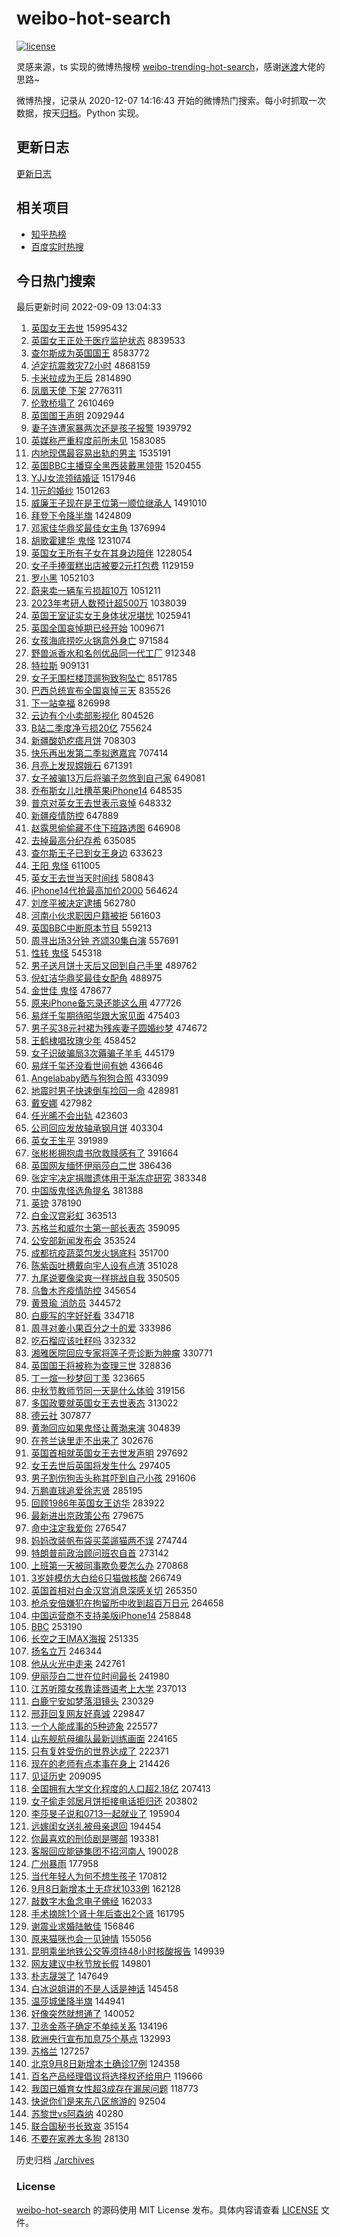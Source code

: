 # weibo-hot-search

[![license](https://img.shields.io/github/license/Arrackisarookie/weibo-hot-search)](https://github.com/Arrackisarookie/weibo-hot-search/blob/master/LICENSE)

灵感来源，ts 实现的微博热搜榜 [weibo-trending-hot-search](https://github.com/justjavac/weibo-trending-hot-search)，感谢[迷渡](https://github.com/justjavac)大佬的思路~

微博热搜，记录从 2020-12-07 14:16:43 开始的微博热门搜索。每小时抓取一次数据，按天[归档](./archives)。Python 实现。

## 更新日志
[更新日志](./UPDATE.md)

## 相关项目
+ [知乎热榜](https://github.com/Arrackisarookie/zhihu-top-search)
+ [百度实时热搜](https://github.com/Arrackisarookie/baidu-hot-search)

## 今日热门搜索

<!-- Rank Begin -->

最后更新时间 2022-09-09 13:04:33

1. [英国女王去世](https://s.weibo.com/weibo?q=%E8%8B%B1%E5%9B%BD%E5%A5%B3%E7%8E%8B%E5%8E%BB%E4%B8%96&t=31&band_rank=1&Refer=top) 15995432
1. [英国女王正处于医疗监护状态](https://s.weibo.com/weibo?q=%23%E8%8B%B1%E5%9B%BD%E5%A5%B3%E7%8E%8B%E6%AD%A3%E5%A4%84%E4%BA%8E%E5%8C%BB%E7%96%97%E7%9B%91%E6%8A%A4%E7%8A%B6%E6%80%81%23&t=31&band_rank=1&Refer=top) 8839533
1. [查尔斯成为英国国王](https://s.weibo.com/weibo?q=%23%E6%9F%A5%E5%B0%94%E6%96%AF%E6%88%90%E4%B8%BA%E8%8B%B1%E5%9B%BD%E5%9B%BD%E7%8E%8B%23&t=31&band_rank=2&Refer=top) 8583772
1. [泸定抗震救灾72小时](https://s.weibo.com/weibo?q=%23%E6%B3%B8%E5%AE%9A%E6%8A%97%E9%9C%87%E6%95%91%E7%81%BE72%E5%B0%8F%E6%97%B6%23&t=31&band_rank=3&Refer=top) 4868159
1. [卡米拉成为王后](https://s.weibo.com/weibo?q=%E5%8D%A1%E7%B1%B3%E6%8B%89%E6%88%90%E4%B8%BA%E7%8E%8B%E5%90%8E&t=31&band_rank=4&Refer=top) 2814890
1. [凤凰天使 下架](https://s.weibo.com/weibo?q=%E5%87%A4%E5%87%B0%E5%A4%A9%E4%BD%BF%20%E4%B8%8B%E6%9E%B6&t=31&band_rank=24&Refer=top) 2776311
1. [伦敦桥塌了](https://s.weibo.com/weibo?q=%23%E4%BC%A6%E6%95%A6%E6%A1%A5%E5%A1%8C%E4%BA%86%23&t=31&band_rank=2&Refer=top) 2610469
1. [英国国王声明](https://s.weibo.com/weibo?q=%E8%8B%B1%E5%9B%BD%E5%9B%BD%E7%8E%8B%E5%A3%B0%E6%98%8E&t=31&band_rank=5&Refer=top) 2092944
1. [妻子连遭家暴两次还是孩子报警](https://s.weibo.com/weibo?q=%23%E5%A6%BB%E5%AD%90%E8%BF%9E%E9%81%AD%E5%AE%B6%E6%9A%B4%E4%B8%A4%E6%AC%A1%E8%BF%98%E6%98%AF%E5%AD%A9%E5%AD%90%E6%8A%A5%E8%AD%A6%23&t=31&band_rank=2&Refer=top) 1939792
1. [英媒称严重程度前所未见](https://s.weibo.com/weibo?q=%23%E8%8B%B1%E5%AA%92%E7%A7%B0%E4%B8%A5%E9%87%8D%E7%A8%8B%E5%BA%A6%E5%89%8D%E6%89%80%E6%9C%AA%E8%A7%81%23&t=31&band_rank=2&Refer=top) 1583085
1. [内地现偶最容易出轨的男主](https://s.weibo.com/weibo?q=%23%E5%86%85%E5%9C%B0%E7%8E%B0%E5%81%B6%E6%9C%80%E5%AE%B9%E6%98%93%E5%87%BA%E8%BD%A8%E7%9A%84%E7%94%B7%E4%B8%BB%23&t=31&band_rank=4&Refer=top) 1535191
1. [英国BBC主播穿全黑西装戴黑领带](https://s.weibo.com/weibo?q=%23%E8%8B%B1%E5%9B%BDBBC%E4%B8%BB%E6%92%AD%E7%A9%BF%E5%85%A8%E9%BB%91%E8%A5%BF%E8%A3%85%E6%88%B4%E9%BB%91%E9%A2%86%E5%B8%A6%23&t=31&band_rank=4&Refer=top) 1520455
1. [YJJ女流领结婚证](https://s.weibo.com/weibo?q=%23YJJ%E5%A5%B3%E6%B5%81%E9%A2%86%E7%BB%93%E5%A9%9A%E8%AF%81%23&t=31&band_rank=5&Refer=top) 1517946
1. [11元的婚纱](https://s.weibo.com/weibo?q=%2311%E5%85%83%E7%9A%84%E5%A9%9A%E7%BA%B1%23&t=31&band_rank=2&Refer=top) 1501263
1. [威廉王子现在是王位第一顺位继承人](https://s.weibo.com/weibo?q=%23%E5%A8%81%E5%BB%89%E7%8E%8B%E5%AD%90%E7%8E%B0%E5%9C%A8%E6%98%AF%E7%8E%8B%E4%BD%8D%E7%AC%AC%E4%B8%80%E9%A1%BA%E4%BD%8D%E7%BB%A7%E6%89%BF%E4%BA%BA%23&t=31&band_rank=5&Refer=top) 1491010
1. [拜登下令降半旗](https://s.weibo.com/weibo?q=%23%E6%8B%9C%E7%99%BB%E4%B8%8B%E4%BB%A4%E9%99%8D%E5%8D%8A%E6%97%97%23&t=31&band_rank=6&Refer=top) 1424809
1. [邓家佳华鼎奖最佳女主角](https://s.weibo.com/weibo?q=%23%E9%82%93%E5%AE%B6%E4%BD%B3%E5%8D%8E%E9%BC%8E%E5%A5%96%E6%9C%80%E4%BD%B3%E5%A5%B3%E4%B8%BB%E8%A7%92%23&t=31&band_rank=5&Refer=top) 1376994
1. [胡歌霍建华 鬼怪](https://s.weibo.com/weibo?q=%23%E8%83%A1%E6%AD%8C%E9%9C%8D%E5%BB%BA%E5%8D%8E%20%E9%AC%BC%E6%80%AA%23&t=31&band_rank=6&Refer=top) 1231074
1. [英国女王所有子女在其身边陪伴](https://s.weibo.com/weibo?q=%23%E8%8B%B1%E5%9B%BD%E5%A5%B3%E7%8E%8B%E6%89%80%E6%9C%89%E5%AD%90%E5%A5%B3%E5%9C%A8%E5%85%B6%E8%BA%AB%E8%BE%B9%E9%99%AA%E4%BC%B4%23&t=31&band_rank=33&Refer=top) 1228054
1. [女子手捧蛋糕出店被要2元打包费](https://s.weibo.com/weibo?q=%23%E5%A5%B3%E5%AD%90%E6%89%8B%E6%8D%A7%E8%9B%8B%E7%B3%95%E5%87%BA%E5%BA%97%E8%A2%AB%E8%A6%812%E5%85%83%E6%89%93%E5%8C%85%E8%B4%B9%23&t=31&band_rank=6&Refer=top) 1129159
1. [罗小黑](https://s.weibo.com/weibo?q=%E7%BD%97%E5%B0%8F%E9%BB%91&t=31&band_rank=7&Refer=top) 1052103
1. [蔚来卖一辆车亏损超10万](https://s.weibo.com/weibo?q=%23%E8%94%9A%E6%9D%A5%E5%8D%96%E4%B8%80%E8%BE%86%E8%BD%A6%E4%BA%8F%E6%8D%9F%E8%B6%8510%E4%B8%87%23&t=31&band_rank=9&Refer=top) 1051211
1. [2023年考研人数预计超500万](https://s.weibo.com/weibo?q=%232023%E5%B9%B4%E8%80%83%E7%A0%94%E4%BA%BA%E6%95%B0%E9%A2%84%E8%AE%A1%E8%B6%85500%E4%B8%87%23&t=31&band_rank=8&Refer=top) 1038039
1. [英国王室证实女王身体状况堪忧](https://s.weibo.com/weibo?q=%23%E8%8B%B1%E5%9B%BD%E7%8E%8B%E5%AE%A4%E8%AF%81%E5%AE%9E%E5%A5%B3%E7%8E%8B%E8%BA%AB%E4%BD%93%E7%8A%B6%E5%86%B5%E5%A0%AA%E5%BF%A7%23&t=31&band_rank=7&Refer=top) 1025941
1. [英国全国哀悼期已经开始](https://s.weibo.com/weibo?q=%E8%8B%B1%E5%9B%BD%E5%85%A8%E5%9B%BD%E5%93%80%E6%82%BC%E6%9C%9F%E5%B7%B2%E7%BB%8F%E5%BC%80%E5%A7%8B&t=31&band_rank=23&Refer=top) 1009671
1. [女孩海底捞吃火锅意外身亡](https://s.weibo.com/weibo?q=%23%E5%A5%B3%E5%AD%A9%E6%B5%B7%E5%BA%95%E6%8D%9E%E5%90%83%E7%81%AB%E9%94%85%E6%84%8F%E5%A4%96%E8%BA%AB%E4%BA%A1%23&t=31&band_rank=8&Refer=top) 971584
1. [野兽派香水和名创优品同一代工厂](https://s.weibo.com/weibo?q=%23%E9%87%8E%E5%85%BD%E6%B4%BE%E9%A6%99%E6%B0%B4%E5%92%8C%E5%90%8D%E5%88%9B%E4%BC%98%E5%93%81%E5%90%8C%E4%B8%80%E4%BB%A3%E5%B7%A5%E5%8E%82%23&t=31&band_rank=5&Refer=top) 912348
1. [特拉斯](https://s.weibo.com/weibo?q=%E7%89%B9%E6%8B%89%E6%96%AF&t=31&band_rank=9&Refer=top) 909131
1. [女子无围栏楼顶遛狗致狗坠亡](https://s.weibo.com/weibo?q=%23%E5%A5%B3%E5%AD%90%E6%97%A0%E5%9B%B4%E6%A0%8F%E6%A5%BC%E9%A1%B6%E9%81%9B%E7%8B%97%E8%87%B4%E7%8B%97%E5%9D%A0%E4%BA%A1%23&t=31&band_rank=6&Refer=top) 851785
1. [巴西总统宣布全国哀悼三天](https://s.weibo.com/weibo?q=%23%E5%B7%B4%E8%A5%BF%E6%80%BB%E7%BB%9F%E5%AE%A3%E5%B8%83%E5%85%A8%E5%9B%BD%E5%93%80%E6%82%BC%E4%B8%89%E5%A4%A9%23&t=31&band_rank=7&Refer=top) 835526
1. [下一站幸福](https://s.weibo.com/weibo?q=%23%E4%B8%8B%E4%B8%80%E7%AB%99%E5%B9%B8%E7%A6%8F%23&t=31&band_rank=10&Refer=top) 826998
1. [云边有个小卖部影视化](https://s.weibo.com/weibo?q=%23%E4%BA%91%E8%BE%B9%E6%9C%89%E4%B8%AA%E5%B0%8F%E5%8D%96%E9%83%A8%E5%BD%B1%E8%A7%86%E5%8C%96%23&t=31&band_rank=8&Refer=top) 804526
1. [B站二季度净亏损20亿](https://s.weibo.com/weibo?q=%23B%E7%AB%99%E4%BA%8C%E5%AD%A3%E5%BA%A6%E5%87%80%E4%BA%8F%E6%8D%9F20%E4%BA%BF%23&t=31&band_rank=10&Refer=top) 755624
1. [新疆酸奶疙瘩月饼](https://s.weibo.com/weibo?q=%23%E6%96%B0%E7%96%86%E9%85%B8%E5%A5%B6%E7%96%99%E7%98%A9%E6%9C%88%E9%A5%BC%23&t=31&band_rank=11&Refer=top) 708303
1. [快乐再出发第二季拟邀嘉宾](https://s.weibo.com/weibo?q=%23%E5%BF%AB%E4%B9%90%E5%86%8D%E5%87%BA%E5%8F%91%E7%AC%AC%E4%BA%8C%E5%AD%A3%E6%8B%9F%E9%82%80%E5%98%89%E5%AE%BE%23&t=31&band_rank=4&Refer=top) 707414
1. [月亮上发现嫦娥石](https://s.weibo.com/weibo?q=%23%E6%9C%88%E4%BA%AE%E4%B8%8A%E5%8F%91%E7%8E%B0%E5%AB%A6%E5%A8%A5%E7%9F%B3%23&t=31&band_rank=9&Refer=top) 671391
1. [女子被骗13万后将骗子忽悠到自己家](https://s.weibo.com/weibo?q=%23%E5%A5%B3%E5%AD%90%E8%A2%AB%E9%AA%9713%E4%B8%87%E5%90%8E%E5%B0%86%E9%AA%97%E5%AD%90%E5%BF%BD%E6%82%A0%E5%88%B0%E8%87%AA%E5%B7%B1%E5%AE%B6%23&t=31&band_rank=25&Refer=top) 649081
1. [乔布斯女儿吐槽苹果iPhone14](https://s.weibo.com/weibo?q=%23%E4%B9%94%E5%B8%83%E6%96%AF%E5%A5%B3%E5%84%BF%E5%90%90%E6%A7%BD%E8%8B%B9%E6%9E%9CiPhone14%23&t=31&band_rank=49&Refer=top) 648535
1. [普京对英女王去世表示哀悼](https://s.weibo.com/weibo?q=%23%E6%99%AE%E4%BA%AC%E5%AF%B9%E8%8B%B1%E5%A5%B3%E7%8E%8B%E5%8E%BB%E4%B8%96%E8%A1%A8%E7%A4%BA%E5%93%80%E6%82%BC%23&t=31&band_rank=12&Refer=top) 648332
1. [新疆疫情防控](https://s.weibo.com/weibo?q=%23%E6%96%B0%E7%96%86%E7%96%AB%E6%83%85%E9%98%B2%E6%8E%A7%23&t=31&band_rank=13&Refer=top) 647889
1. [赵露思偷偷藏不住下班路透图](https://s.weibo.com/weibo?q=%23%E8%B5%B5%E9%9C%B2%E6%80%9D%E5%81%B7%E5%81%B7%E8%97%8F%E4%B8%8D%E4%BD%8F%E4%B8%8B%E7%8F%AD%E8%B7%AF%E9%80%8F%E5%9B%BE%23&t=31&band_rank=14&Refer=top) 646908
1. [去掉最高分纪存希](https://s.weibo.com/weibo?q=%23%E5%8E%BB%E6%8E%89%E6%9C%80%E9%AB%98%E5%88%86%E7%BA%AA%E5%AD%98%E5%B8%8C%23&t=31&band_rank=23&Refer=top) 635085
1. [查尔斯王子已到女王身边](https://s.weibo.com/weibo?q=%23%E6%9F%A5%E5%B0%94%E6%96%AF%E7%8E%8B%E5%AD%90%E5%B7%B2%E5%88%B0%E5%A5%B3%E7%8E%8B%E8%BA%AB%E8%BE%B9%23&t=31&band_rank=12&Refer=top) 633623
1. [王阳 鬼怪](https://s.weibo.com/weibo?q=%23%E7%8E%8B%E9%98%B3%20%E9%AC%BC%E6%80%AA%23&t=31&band_rank=13&Refer=top) 611005
1. [英女王去世当天时间线](https://s.weibo.com/weibo?q=%23%E8%8B%B1%E5%A5%B3%E7%8E%8B%E5%8E%BB%E4%B8%96%E5%BD%93%E5%A4%A9%E6%97%B6%E9%97%B4%E7%BA%BF%23&t=31&band_rank=15&Refer=top) 580843
1. [iPhone14代抢最高加价2000](https://s.weibo.com/weibo?q=%23iPhone14%E4%BB%A3%E6%8A%A2%E6%9C%80%E9%AB%98%E5%8A%A0%E4%BB%B72000%23&t=31&band_rank=17&Refer=top) 564624
1. [刘彦平被决定逮捕](https://s.weibo.com/weibo?q=%23%E5%88%98%E5%BD%A6%E5%B9%B3%E8%A2%AB%E5%86%B3%E5%AE%9A%E9%80%AE%E6%8D%95%23&t=31&band_rank=10&Refer=top) 562780
1. [河南小伙求职因户籍被拒](https://s.weibo.com/weibo?q=%23%E6%B2%B3%E5%8D%97%E5%B0%8F%E4%BC%99%E6%B1%82%E8%81%8C%E5%9B%A0%E6%88%B7%E7%B1%8D%E8%A2%AB%E6%8B%92%23&t=31&band_rank=16&Refer=top) 561603
1. [英国BBC中断原本节目](https://s.weibo.com/weibo?q=%23%E8%8B%B1%E5%9B%BDBBC%E4%B8%AD%E6%96%AD%E5%8E%9F%E6%9C%AC%E8%8A%82%E7%9B%AE%23&t=31&band_rank=14&Refer=top) 559213
1. [周寻出场3分钟 齐颂30集白演](https://s.weibo.com/weibo?q=%23%E5%91%A8%E5%AF%BB%E5%87%BA%E5%9C%BA3%E5%88%86%E9%92%9F%20%E9%BD%90%E9%A2%8230%E9%9B%86%E7%99%BD%E6%BC%94%23&t=31&band_rank=15&Refer=top) 557691
1. [性转 鬼怪](https://s.weibo.com/weibo?q=%23%E6%80%A7%E8%BD%AC%20%E9%AC%BC%E6%80%AA%23&t=31&band_rank=13&Refer=top) 545318
1. [男子送月饼十天后又回到自己手里](https://s.weibo.com/weibo?q=%23%E7%94%B7%E5%AD%90%E9%80%81%E6%9C%88%E9%A5%BC%E5%8D%81%E5%A4%A9%E5%90%8E%E5%8F%88%E5%9B%9E%E5%88%B0%E8%87%AA%E5%B7%B1%E6%89%8B%E9%87%8C%23&t=31&band_rank=18&Refer=top) 489762
1. [倪虹洁华鼎奖最佳女配角](https://s.weibo.com/weibo?q=%23%E5%80%AA%E8%99%B9%E6%B4%81%E5%8D%8E%E9%BC%8E%E5%A5%96%E6%9C%80%E4%BD%B3%E5%A5%B3%E9%85%8D%E8%A7%92%23&t=31&band_rank=16&Refer=top) 488975
1. [金世佳 鬼怪](https://s.weibo.com/weibo?q=%E9%87%91%E4%B8%96%E4%BD%B3%20%E9%AC%BC%E6%80%AA&t=31&band_rank=16&Refer=top) 478677
1. [原来iPhone备忘录还能这么用](https://s.weibo.com/weibo?q=%23%E5%8E%9F%E6%9D%A5iPhone%E5%A4%87%E5%BF%98%E5%BD%95%E8%BF%98%E8%83%BD%E8%BF%99%E4%B9%88%E7%94%A8%23&t=31&band_rank=20&Refer=top) 477726
1. [易烊千玺期待昭华跟大家见面](https://s.weibo.com/weibo?q=%23%E6%98%93%E7%83%8A%E5%8D%83%E7%8E%BA%E6%9C%9F%E5%BE%85%E6%98%AD%E5%8D%8E%E8%B7%9F%E5%A4%A7%E5%AE%B6%E8%A7%81%E9%9D%A2%23&t=31&band_rank=17&Refer=top) 475403
1. [男子买38元衬裙为残疾妻子圆婚纱梦](https://s.weibo.com/weibo?q=%23%E7%94%B7%E5%AD%90%E4%B9%B038%E5%85%83%E8%A1%AC%E8%A3%99%E4%B8%BA%E6%AE%8B%E7%96%BE%E5%A6%BB%E5%AD%90%E5%9C%86%E5%A9%9A%E7%BA%B1%E6%A2%A6%23&t=31&band_rank=17&Refer=top) 474672
1. [王鹤棣唱玫瑰少年](https://s.weibo.com/weibo?q=%23%E7%8E%8B%E9%B9%A4%E6%A3%A3%E5%94%B1%E7%8E%AB%E7%91%B0%E5%B0%91%E5%B9%B4%23&t=31&band_rank=19&Refer=top) 458452
1. [女子识破骗局3次薅骗子羊毛](https://s.weibo.com/weibo?q=%23%E5%A5%B3%E5%AD%90%E8%AF%86%E7%A0%B4%E9%AA%97%E5%B1%803%E6%AC%A1%E8%96%85%E9%AA%97%E5%AD%90%E7%BE%8A%E6%AF%9B%23&t=31&band_rank=20&Refer=top) 445179
1. [易烊千玺还没看世间有她](https://s.weibo.com/weibo?q=%23%E6%98%93%E7%83%8A%E5%8D%83%E7%8E%BA%E8%BF%98%E6%B2%A1%E7%9C%8B%E4%B8%96%E9%97%B4%E6%9C%89%E5%A5%B9%23&t=31&band_rank=12&Refer=top) 436646
1. [Angelababy晒与狗狗合照](https://s.weibo.com/weibo?q=%23Angelababy%E6%99%92%E4%B8%8E%E7%8B%97%E7%8B%97%E5%90%88%E7%85%A7%23&t=31&band_rank=21&Refer=top) 433099
1. [地震时男子快速倒车捡回一命](https://s.weibo.com/weibo?q=%23%E5%9C%B0%E9%9C%87%E6%97%B6%E7%94%B7%E5%AD%90%E5%BF%AB%E9%80%9F%E5%80%92%E8%BD%A6%E6%8D%A1%E5%9B%9E%E4%B8%80%E5%91%BD%23&t=31&band_rank=49&Refer=top) 428981
1. [戴安娜](https://s.weibo.com/weibo?q=%E6%88%B4%E5%AE%89%E5%A8%9C&t=31&band_rank=22&Refer=top) 427982
1. [任光晞不会出轨](https://s.weibo.com/weibo?q=%23%E4%BB%BB%E5%85%89%E6%99%9E%E4%B8%8D%E4%BC%9A%E5%87%BA%E8%BD%A8%23&t=31&band_rank=11&Refer=top) 423603
1. [公司回应发放轴承钢月饼](https://s.weibo.com/weibo?q=%23%E5%85%AC%E5%8F%B8%E5%9B%9E%E5%BA%94%E5%8F%91%E6%94%BE%E8%BD%B4%E6%89%BF%E9%92%A2%E6%9C%88%E9%A5%BC%23&t=31&band_rank=23&Refer=top) 403304
1. [英女王生平](https://s.weibo.com/weibo?q=%23%E8%8B%B1%E5%A5%B3%E7%8E%8B%E7%94%9F%E5%B9%B3%23&t=31&band_rank=23&Refer=top) 391989
1. [张彬彬拥抱虞书欣救赎感有了](https://s.weibo.com/weibo?q=%23%E5%BC%A0%E5%BD%AC%E5%BD%AC%E6%8B%A5%E6%8A%B1%E8%99%9E%E4%B9%A6%E6%AC%A3%E6%95%91%E8%B5%8E%E6%84%9F%E6%9C%89%E4%BA%86%23&t=31&band_rank=22&Refer=top) 391664
1. [英国网友缅怀伊丽莎白二世](https://s.weibo.com/weibo?q=%23%E8%8B%B1%E5%9B%BD%E7%BD%91%E5%8F%8B%E7%BC%85%E6%80%80%E4%BC%8A%E4%B8%BD%E8%8E%8E%E7%99%BD%E4%BA%8C%E4%B8%96%23&t=31&band_rank=24&Refer=top) 386436
1. [张定宇决定捐赠遗体用于渐冻症研究](https://s.weibo.com/weibo?q=%23%E5%BC%A0%E5%AE%9A%E5%AE%87%E5%86%B3%E5%AE%9A%E6%8D%90%E8%B5%A0%E9%81%97%E4%BD%93%E7%94%A8%E4%BA%8E%E6%B8%90%E5%86%BB%E7%97%87%E7%A0%94%E7%A9%B6%23&t=31&band_rank=25&Refer=top) 383348
1. [中国版鬼怪选角提名](https://s.weibo.com/weibo?q=%23%E4%B8%AD%E5%9B%BD%E7%89%88%E9%AC%BC%E6%80%AA%E9%80%89%E8%A7%92%E6%8F%90%E5%90%8D%23&t=31&band_rank=31&Refer=top) 381388
1. [英镑](https://s.weibo.com/weibo?q=%E8%8B%B1%E9%95%91&t=31&band_rank=29&Refer=top) 378190
1. [白金汉宫彩虹](https://s.weibo.com/weibo?q=%E7%99%BD%E9%87%91%E6%B1%89%E5%AE%AB%E5%BD%A9%E8%99%B9&t=31&band_rank=30&Refer=top) 363513
1. [苏格兰和威尔士第一部长表态](https://s.weibo.com/weibo?q=%23%E8%8B%8F%E6%A0%BC%E5%85%B0%E5%92%8C%E5%A8%81%E5%B0%94%E5%A3%AB%E7%AC%AC%E4%B8%80%E9%83%A8%E9%95%BF%E8%A1%A8%E6%80%81%23&t=31&band_rank=19&Refer=top) 359095
1. [公安部新闻发布会](https://s.weibo.com/weibo?q=%23%E5%85%AC%E5%AE%89%E9%83%A8%E6%96%B0%E9%97%BB%E5%8F%91%E5%B8%83%E4%BC%9A%23&t=31&band_rank=25&Refer=top) 353524
1. [成都抗疫蔬菜包发火锅底料](https://s.weibo.com/weibo?q=%23%E6%88%90%E9%83%BD%E6%8A%97%E7%96%AB%E8%94%AC%E8%8F%9C%E5%8C%85%E5%8F%91%E7%81%AB%E9%94%85%E5%BA%95%E6%96%99%23&t=31&band_rank=20&Refer=top) 351700
1. [陈紫函吐槽戴向宇人设有点渣](https://s.weibo.com/weibo?q=%23%E9%99%88%E7%B4%AB%E5%87%BD%E5%90%90%E6%A7%BD%E6%88%B4%E5%90%91%E5%AE%87%E4%BA%BA%E8%AE%BE%E6%9C%89%E7%82%B9%E6%B8%A3%23&t=31&band_rank=27&Refer=top) 351028
1. [九尾说要像梁爽一样挑战自我](https://s.weibo.com/weibo?q=%23%E4%B9%9D%E5%B0%BE%E8%AF%B4%E8%A6%81%E5%83%8F%E6%A2%81%E7%88%BD%E4%B8%80%E6%A0%B7%E6%8C%91%E6%88%98%E8%87%AA%E6%88%91%23&t=31&band_rank=28&Refer=top) 350505
1. [乌鲁木齐疫情防控](https://s.weibo.com/weibo?q=%23%E4%B9%8C%E9%B2%81%E6%9C%A8%E9%BD%90%E7%96%AB%E6%83%85%E9%98%B2%E6%8E%A7%23&t=31&band_rank=21&Refer=top) 345654
1. [黄景瑜 消防员](https://s.weibo.com/weibo?q=%23%E9%BB%84%E6%99%AF%E7%91%9C%20%E6%B6%88%E9%98%B2%E5%91%98%23&t=31&band_rank=27&Refer=top) 344572
1. [白鹿写的字好好看](https://s.weibo.com/weibo?q=%23%E7%99%BD%E9%B9%BF%E5%86%99%E7%9A%84%E5%AD%97%E5%A5%BD%E5%A5%BD%E7%9C%8B%23&t=31&band_rank=22&Refer=top) 334718
1. [周寻对姜小果百分之十的爱](https://s.weibo.com/weibo?q=%23%E5%91%A8%E5%AF%BB%E5%AF%B9%E5%A7%9C%E5%B0%8F%E6%9E%9C%E7%99%BE%E5%88%86%E4%B9%8B%E5%8D%81%E7%9A%84%E7%88%B1%23&t=31&band_rank=32&Refer=top) 333986
1. [吃石榴应该吐籽吗](https://s.weibo.com/weibo?q=%23%E5%90%83%E7%9F%B3%E6%A6%B4%E5%BA%94%E8%AF%A5%E5%90%90%E7%B1%BD%E5%90%97%23&t=31&band_rank=34&Refer=top) 332332
1. [湘雅医院回应专家将莲子壳诊断为肿瘤](https://s.weibo.com/weibo?q=%23%E6%B9%98%E9%9B%85%E5%8C%BB%E9%99%A2%E5%9B%9E%E5%BA%94%E4%B8%93%E5%AE%B6%E5%B0%86%E8%8E%B2%E5%AD%90%E5%A3%B3%E8%AF%8A%E6%96%AD%E4%B8%BA%E8%82%BF%E7%98%A4%23&t=31&band_rank=35&Refer=top) 330771
1. [英国国王将被称为查理三世](https://s.weibo.com/weibo?q=%23%E8%8B%B1%E5%9B%BD%E5%9B%BD%E7%8E%8B%E5%B0%86%E8%A2%AB%E7%A7%B0%E4%B8%BA%E6%9F%A5%E7%90%86%E4%B8%89%E4%B8%96%23&t=31&band_rank=34&Refer=top) 328836
1. [丁一煊一秒梦回丁羡](https://s.weibo.com/weibo?q=%23%E4%B8%81%E4%B8%80%E7%85%8A%E4%B8%80%E7%A7%92%E6%A2%A6%E5%9B%9E%E4%B8%81%E7%BE%A1%23&t=31&band_rank=28&Refer=top) 323665
1. [中秋节教师节同一天是什么体验](https://s.weibo.com/weibo?q=%23%E4%B8%AD%E7%A7%8B%E8%8A%82%E6%95%99%E5%B8%88%E8%8A%82%E5%90%8C%E4%B8%80%E5%A4%A9%E6%98%AF%E4%BB%80%E4%B9%88%E4%BD%93%E9%AA%8C%23&t=31&band_rank=30&Refer=top) 319156
1. [多国政要就英国女王去世表态](https://s.weibo.com/weibo?q=%23%E5%A4%9A%E5%9B%BD%E6%94%BF%E8%A6%81%E5%B0%B1%E8%8B%B1%E5%9B%BD%E5%A5%B3%E7%8E%8B%E5%8E%BB%E4%B8%96%E8%A1%A8%E6%80%81%23&t=31&band_rank=47&Refer=top) 313022
1. [德云社](https://s.weibo.com/weibo?q=%E5%BE%B7%E4%BA%91%E7%A4%BE&t=31&band_rank=31&Refer=top) 307877
1. [黄渤回应如果鬼怪让黄渤来演](https://s.weibo.com/weibo?q=%23%E9%BB%84%E6%B8%A4%E5%9B%9E%E5%BA%94%E5%A6%82%E6%9E%9C%E9%AC%BC%E6%80%AA%E8%AE%A9%E9%BB%84%E6%B8%A4%E6%9D%A5%E6%BC%94%23&t=31&band_rank=24&Refer=top) 304839
1. [在苍兰诀里走不出来了](https://s.weibo.com/weibo?q=%23%E5%9C%A8%E8%8B%8D%E5%85%B0%E8%AF%80%E9%87%8C%E8%B5%B0%E4%B8%8D%E5%87%BA%E6%9D%A5%E4%BA%86%23&t=31&band_rank=38&Refer=top) 302676
1. [英国首相就英国女王去世发声明](https://s.weibo.com/weibo?q=%23%E8%8B%B1%E5%9B%BD%E9%A6%96%E7%9B%B8%E5%B0%B1%E8%8B%B1%E5%9B%BD%E5%A5%B3%E7%8E%8B%E5%8E%BB%E4%B8%96%E5%8F%91%E5%A3%B0%E6%98%8E%23&t=31&band_rank=37&Refer=top) 297692
1. [女王去世后英国将发生什么](https://s.weibo.com/weibo?q=%23%E5%A5%B3%E7%8E%8B%E5%8E%BB%E4%B8%96%E5%90%8E%E8%8B%B1%E5%9B%BD%E5%B0%86%E5%8F%91%E7%94%9F%E4%BB%80%E4%B9%88%23&t=31&band_rank=38&Refer=top) 297405
1. [男子割伤狗舌头称其吓到自己小孩](https://s.weibo.com/weibo?q=%23%E7%94%B7%E5%AD%90%E5%89%B2%E4%BC%A4%E7%8B%97%E8%88%8C%E5%A4%B4%E7%A7%B0%E5%85%B6%E5%90%93%E5%88%B0%E8%87%AA%E5%B7%B1%E5%B0%8F%E5%AD%A9%23&t=31&band_rank=25&Refer=top) 291606
1. [万鹏直球追爱徐志贤](https://s.weibo.com/weibo?q=%23%E4%B8%87%E9%B9%8F%E7%9B%B4%E7%90%83%E8%BF%BD%E7%88%B1%E5%BE%90%E5%BF%97%E8%B4%A4%23&t=31&band_rank=32&Refer=top) 285195
1. [回顾1986年英国女王访华](https://s.weibo.com/weibo?q=%23%E5%9B%9E%E9%A1%BE1986%E5%B9%B4%E8%8B%B1%E5%9B%BD%E5%A5%B3%E7%8E%8B%E8%AE%BF%E5%8D%8E%23&t=31&band_rank=39&Refer=top) 283922
1. [最新进出京政策公布](https://s.weibo.com/weibo?q=%23%E6%9C%80%E6%96%B0%E8%BF%9B%E5%87%BA%E4%BA%AC%E6%94%BF%E7%AD%96%E5%85%AC%E5%B8%83%23&t=31&band_rank=40&Refer=top) 279675
1. [命中注定我爱你](https://s.weibo.com/weibo?q=%23%E5%91%BD%E4%B8%AD%E6%B3%A8%E5%AE%9A%E6%88%91%E7%88%B1%E4%BD%A0%23&t=31&band_rank=41&Refer=top) 276547
1. [妈妈改装帆布袋买菜遛猫两不误](https://s.weibo.com/weibo?q=%23%E5%A6%88%E5%A6%88%E6%94%B9%E8%A3%85%E5%B8%86%E5%B8%83%E8%A2%8B%E4%B9%B0%E8%8F%9C%E9%81%9B%E7%8C%AB%E4%B8%A4%E4%B8%8D%E8%AF%AF%23&t=31&band_rank=42&Refer=top) 274744
1. [特朗普前政治顾问班农自首](https://s.weibo.com/weibo?q=%23%E7%89%B9%E6%9C%97%E6%99%AE%E5%89%8D%E6%94%BF%E6%B2%BB%E9%A1%BE%E9%97%AE%E7%8F%AD%E5%86%9C%E8%87%AA%E9%A6%96%23&t=31&band_rank=26&Refer=top) 273142
1. [上班第一天被同事欺负要怎么办](https://s.weibo.com/weibo?q=%23%E4%B8%8A%E7%8F%AD%E7%AC%AC%E4%B8%80%E5%A4%A9%E8%A2%AB%E5%90%8C%E4%BA%8B%E6%AC%BA%E8%B4%9F%E8%A6%81%E6%80%8E%E4%B9%88%E5%8A%9E%23&t=31&band_rank=27&Refer=top) 270868
1. [3岁娃模仿大白给6只猫做核酸](https://s.weibo.com/weibo?q=%233%E5%B2%81%E5%A8%83%E6%A8%A1%E4%BB%BF%E5%A4%A7%E7%99%BD%E7%BB%996%E5%8F%AA%E7%8C%AB%E5%81%9A%E6%A0%B8%E9%85%B8%23&t=31&band_rank=37&Refer=top) 266749
1. [英国首相对白金汉宫消息深感关切](https://s.weibo.com/weibo?q=%23%E8%8B%B1%E5%9B%BD%E9%A6%96%E7%9B%B8%E5%AF%B9%E7%99%BD%E9%87%91%E6%B1%89%E5%AE%AB%E6%B6%88%E6%81%AF%E6%B7%B1%E6%84%9F%E5%85%B3%E5%88%87%23&t=31&band_rank=30&Refer=top) 265350
1. [枪杀安倍嫌犯在拘留所中收到超百万日元](https://s.weibo.com/weibo?q=%23%E6%9E%AA%E6%9D%80%E5%AE%89%E5%80%8D%E5%AB%8C%E7%8A%AF%E5%9C%A8%E6%8B%98%E7%95%99%E6%89%80%E4%B8%AD%E6%94%B6%E5%88%B0%E8%B6%85%E7%99%BE%E4%B8%87%E6%97%A5%E5%85%83%23&t=31&band_rank=45&Refer=top) 264658
1. [中国运营商不支持美版iPhone14](https://s.weibo.com/weibo?q=%23%E4%B8%AD%E5%9B%BD%E8%BF%90%E8%90%A5%E5%95%86%E4%B8%8D%E6%94%AF%E6%8C%81%E7%BE%8E%E7%89%88iPhone14%23&t=31&band_rank=28&Refer=top) 258848
1. [BBC](https://s.weibo.com/weibo?q=BBC&t=31&band_rank=29&Refer=top) 253190
1. [长空之王IMAX海报](https://s.weibo.com/weibo?q=%23%E9%95%BF%E7%A9%BA%E4%B9%8B%E7%8E%8BIMAX%E6%B5%B7%E6%8A%A5%23&t=31&band_rank=34&Refer=top) 251335
1. [扬名立万](https://s.weibo.com/weibo?q=%E6%89%AC%E5%90%8D%E7%AB%8B%E4%B8%87&t=31&band_rank=46&Refer=top) 246344
1. [他从火光中走来](https://s.weibo.com/weibo?q=%23%E4%BB%96%E4%BB%8E%E7%81%AB%E5%85%89%E4%B8%AD%E8%B5%B0%E6%9D%A5%23&t=31&band_rank=32&Refer=top) 242761
1. [伊丽莎白二世在位时间最长](https://s.weibo.com/weibo?q=%23%E4%BC%8A%E4%B8%BD%E8%8E%8E%E7%99%BD%E4%BA%8C%E4%B8%96%E5%9C%A8%E4%BD%8D%E6%97%B6%E9%97%B4%E6%9C%80%E9%95%BF%23&t=31&band_rank=10&Refer=top) 241980
1. [江苏听障女孩靠读唇语考上大学](https://s.weibo.com/weibo?q=%23%E6%B1%9F%E8%8B%8F%E5%90%AC%E9%9A%9C%E5%A5%B3%E5%AD%A9%E9%9D%A0%E8%AF%BB%E5%94%87%E8%AF%AD%E8%80%83%E4%B8%8A%E5%A4%A7%E5%AD%A6%23&t=31&band_rank=35&Refer=top) 237013
1. [白鹿宁安如梦落泪镜头](https://s.weibo.com/weibo?q=%23%E7%99%BD%E9%B9%BF%E5%AE%81%E5%AE%89%E5%A6%82%E6%A2%A6%E8%90%BD%E6%B3%AA%E9%95%9C%E5%A4%B4%23&t=31&band_rank=37&Refer=top) 230329
1. [邢菲回复网友好真诚](https://s.weibo.com/weibo?q=%23%E9%82%A2%E8%8F%B2%E5%9B%9E%E5%A4%8D%E7%BD%91%E5%8F%8B%E5%A5%BD%E7%9C%9F%E8%AF%9A%23&t=31&band_rank=34&Refer=top) 229847
1. [一个人能成事的5种迹象](https://s.weibo.com/weibo?q=%23%E4%B8%80%E4%B8%AA%E4%BA%BA%E8%83%BD%E6%88%90%E4%BA%8B%E7%9A%845%E7%A7%8D%E8%BF%B9%E8%B1%A1%23&t=31&band_rank=36&Refer=top) 225577
1. [山东舰航母编队最新训练画面](https://s.weibo.com/weibo?q=%23%E5%B1%B1%E4%B8%9C%E8%88%B0%E8%88%AA%E6%AF%8D%E7%BC%96%E9%98%9F%E6%9C%80%E6%96%B0%E8%AE%AD%E7%BB%83%E7%94%BB%E9%9D%A2%23&t=31&band_rank=43&Refer=top) 224165
1. [只有复姓受伤的世界达成了](https://s.weibo.com/weibo?q=%23%E5%8F%AA%E6%9C%89%E5%A4%8D%E5%A7%93%E5%8F%97%E4%BC%A4%E7%9A%84%E4%B8%96%E7%95%8C%E8%BE%BE%E6%88%90%E4%BA%86%23&t=31&band_rank=18&Refer=top) 222371
1. [现在的老师有点本事在身上](https://s.weibo.com/weibo?q=%23%E7%8E%B0%E5%9C%A8%E7%9A%84%E8%80%81%E5%B8%88%E6%9C%89%E7%82%B9%E6%9C%AC%E4%BA%8B%E5%9C%A8%E8%BA%AB%E4%B8%8A%23&t=31&band_rank=40&Refer=top) 214426
1. [见证历史](https://s.weibo.com/weibo?q=%E8%A7%81%E8%AF%81%E5%8E%86%E5%8F%B2&t=31&band_rank=13&Refer=top) 209095
1. [全国拥有大学文化程度的人口超2.18亿](https://s.weibo.com/weibo?q=%23%E5%85%A8%E5%9B%BD%E6%8B%A5%E6%9C%89%E5%A4%A7%E5%AD%A6%E6%96%87%E5%8C%96%E7%A8%8B%E5%BA%A6%E7%9A%84%E4%BA%BA%E5%8F%A3%E8%B6%852.18%E4%BA%BF%23&t=31&band_rank=41&Refer=top) 207413
1. [女子偷走邻居月饼拒接电话拒归还](https://s.weibo.com/weibo?q=%23%E5%A5%B3%E5%AD%90%E5%81%B7%E8%B5%B0%E9%82%BB%E5%B1%85%E6%9C%88%E9%A5%BC%E6%8B%92%E6%8E%A5%E7%94%B5%E8%AF%9D%E6%8B%92%E5%BD%92%E8%BF%98%23&t=31&band_rank=42&Refer=top) 203802
1. [李莎旻子说和0713一起就业了](https://s.weibo.com/weibo?q=%23%E6%9D%8E%E8%8E%8E%E6%97%BB%E5%AD%90%E8%AF%B4%E5%92%8C0713%E4%B8%80%E8%B5%B7%E5%B0%B1%E4%B8%9A%E4%BA%86%23&t=31&band_rank=38&Refer=top) 195904
1. [远嫁闺女送礼被母亲退回](https://s.weibo.com/weibo?q=%23%E8%BF%9C%E5%AB%81%E9%97%BA%E5%A5%B3%E9%80%81%E7%A4%BC%E8%A2%AB%E6%AF%8D%E4%BA%B2%E9%80%80%E5%9B%9E%23&t=31&band_rank=39&Refer=top) 194454
1. [你最喜欢的刑侦剧是哪部](https://s.weibo.com/weibo?q=%23%E4%BD%A0%E6%9C%80%E5%96%9C%E6%AC%A2%E7%9A%84%E5%88%91%E4%BE%A6%E5%89%A7%E6%98%AF%E5%93%AA%E9%83%A8%23&t=31&band_rank=43&Refer=top) 193381
1. [客服回应能链集团不招河南人](https://s.weibo.com/weibo?q=%23%E5%AE%A2%E6%9C%8D%E5%9B%9E%E5%BA%94%E8%83%BD%E9%93%BE%E9%9B%86%E5%9B%A2%E4%B8%8D%E6%8B%9B%E6%B2%B3%E5%8D%97%E4%BA%BA%23&t=31&band_rank=42&Refer=top) 190028
1. [广州暴雨](https://s.weibo.com/weibo?q=%23%E5%B9%BF%E5%B7%9E%E6%9A%B4%E9%9B%A8%23&t=31&band_rank=41&Refer=top) 177958
1. [当代年轻人为何不想生孩子](https://s.weibo.com/weibo?q=%23%E5%BD%93%E4%BB%A3%E5%B9%B4%E8%BD%BB%E4%BA%BA%E4%B8%BA%E4%BD%95%E4%B8%8D%E6%83%B3%E7%94%9F%E5%AD%A9%E5%AD%90%23&t=31&band_rank=43&Refer=top) 170812
1. [9月8日新增本土无症状1033例](https://s.weibo.com/weibo?q=%239%E6%9C%888%E6%97%A5%E6%96%B0%E5%A2%9E%E6%9C%AC%E5%9C%9F%E6%97%A0%E7%97%87%E7%8A%B61033%E4%BE%8B%23&t=31&band_rank=45&Refer=top) 162128
1. [敲数字木鱼念电子佛经](https://s.weibo.com/weibo?q=%23%E6%95%B2%E6%95%B0%E5%AD%97%E6%9C%A8%E9%B1%BC%E5%BF%B5%E7%94%B5%E5%AD%90%E4%BD%9B%E7%BB%8F%23&t=31&band_rank=48&Refer=top) 162033
1. [手术摘除1个肾十年后查出2个肾](https://s.weibo.com/weibo?q=%23%E6%89%8B%E6%9C%AF%E6%91%98%E9%99%A41%E4%B8%AA%E8%82%BE%E5%8D%81%E5%B9%B4%E5%90%8E%E6%9F%A5%E5%87%BA2%E4%B8%AA%E8%82%BE%23&t=31&band_rank=44&Refer=top) 161795
1. [谢震业求婚陆敏佳](https://s.weibo.com/weibo?q=%23%E8%B0%A2%E9%9C%87%E4%B8%9A%E6%B1%82%E5%A9%9A%E9%99%86%E6%95%8F%E4%BD%B3%23&t=31&band_rank=49&Refer=top) 156846
1. [原来猫咪也会一见钟情](https://s.weibo.com/weibo?q=%23%E5%8E%9F%E6%9D%A5%E7%8C%AB%E5%92%AA%E4%B9%9F%E4%BC%9A%E4%B8%80%E8%A7%81%E9%92%9F%E6%83%85%23&t=31&band_rank=50&Refer=top) 155056
1. [昆明乘坐地铁公交等须持48小时核酸报告](https://s.weibo.com/weibo?q=%23%E6%98%86%E6%98%8E%E4%B9%98%E5%9D%90%E5%9C%B0%E9%93%81%E5%85%AC%E4%BA%A4%E7%AD%89%E9%A1%BB%E6%8C%8148%E5%B0%8F%E6%97%B6%E6%A0%B8%E9%85%B8%E6%8A%A5%E5%91%8A%23&t=31&band_rank=27&Refer=top) 149939
1. [网友建议中秋节放长假](https://s.weibo.com/weibo?q=%23%E7%BD%91%E5%8F%8B%E5%BB%BA%E8%AE%AE%E4%B8%AD%E7%A7%8B%E8%8A%82%E6%94%BE%E9%95%BF%E5%81%87%23&t=31&band_rank=46&Refer=top) 149801
1. [朴志晟哭了](https://s.weibo.com/weibo?q=%23%E6%9C%B4%E5%BF%97%E6%99%9F%E5%93%AD%E4%BA%86%23&t=31&band_rank=47&Refer=top) 147649
1. [白冰说姐讲的不是人话是神话](https://s.weibo.com/weibo?q=%23%E7%99%BD%E5%86%B0%E8%AF%B4%E5%A7%90%E8%AE%B2%E7%9A%84%E4%B8%8D%E6%98%AF%E4%BA%BA%E8%AF%9D%E6%98%AF%E7%A5%9E%E8%AF%9D%23&t=31&band_rank=30&Refer=top) 145458
1. [温莎城堡降半旗](https://s.weibo.com/weibo?q=%E6%B8%A9%E8%8E%8E%E5%9F%8E%E5%A0%A1%E9%99%8D%E5%8D%8A%E6%97%97&t=31&band_rank=34&Refer=top) 144941
1. [好像突然就想通了](https://s.weibo.com/weibo?q=%23%E5%A5%BD%E5%83%8F%E7%AA%81%E7%84%B6%E5%B0%B1%E6%83%B3%E9%80%9A%E4%BA%86%23&t=31&band_rank=48&Refer=top) 140052
1. [卫丞金燕子确定不单纯关系](https://s.weibo.com/weibo?q=%23%E5%8D%AB%E4%B8%9E%E9%87%91%E7%87%95%E5%AD%90%E7%A1%AE%E5%AE%9A%E4%B8%8D%E5%8D%95%E7%BA%AF%E5%85%B3%E7%B3%BB%23&t=31&band_rank=8&Refer=top) 134196
1. [欧洲央行宣布加息75个基点](https://s.weibo.com/weibo?q=%23%E6%AC%A7%E6%B4%B2%E5%A4%AE%E8%A1%8C%E5%AE%A3%E5%B8%83%E5%8A%A0%E6%81%AF75%E4%B8%AA%E5%9F%BA%E7%82%B9%23&t=31&band_rank=24&Refer=top) 132993
1. [苏格兰](https://s.weibo.com/weibo?q=%23%E8%8B%8F%E6%A0%BC%E5%85%B0%23&t=31&band_rank=48&Refer=top) 127257
1. [北京9月8日新增本土确诊17例](https://s.weibo.com/weibo?q=%23%E5%8C%97%E4%BA%AC9%E6%9C%888%E6%97%A5%E6%96%B0%E5%A2%9E%E6%9C%AC%E5%9C%9F%E7%A1%AE%E8%AF%8A17%E4%BE%8B%23&t=31&band_rank=50&Refer=top) 124358
1. [百名产品经理倡议将选择权还给用户](https://s.weibo.com/weibo?q=%23%E7%99%BE%E5%90%8D%E4%BA%A7%E5%93%81%E7%BB%8F%E7%90%86%E5%80%A1%E8%AE%AE%E5%B0%86%E9%80%89%E6%8B%A9%E6%9D%83%E8%BF%98%E7%BB%99%E7%94%A8%E6%88%B7%23&t=31&band_rank=49&Refer=top) 119666
1. [我国已婚育女性超3成存在漏尿问题](https://s.weibo.com/weibo?q=%23%E6%88%91%E5%9B%BD%E5%B7%B2%E5%A9%9A%E8%82%B2%E5%A5%B3%E6%80%A7%E8%B6%853%E6%88%90%E5%AD%98%E5%9C%A8%E6%BC%8F%E5%B0%BF%E9%97%AE%E9%A2%98%23&t=31&band_rank=50&Refer=top) 118773
1. [快说你们是来东八区旅游的](https://s.weibo.com/weibo?q=%23%E5%BF%AB%E8%AF%B4%E4%BD%A0%E4%BB%AC%E6%98%AF%E6%9D%A5%E4%B8%9C%E5%85%AB%E5%8C%BA%E6%97%85%E6%B8%B8%E7%9A%84%23&t=31&band_rank=42&Refer=top) 92504
1. [苏黎世vs阿森纳](https://s.weibo.com/weibo?q=%23%E8%8B%8F%E9%BB%8E%E4%B8%96vs%E9%98%BF%E6%A3%AE%E7%BA%B3%23&t=31&band_rank=49&Refer=top) 40280
1. [联合国秘书长致哀](https://s.weibo.com/weibo?q=%E8%81%94%E5%90%88%E5%9B%BD%E7%A7%98%E4%B9%A6%E9%95%BF%E8%87%B4%E5%93%80&t=31&band_rank=46&Refer=top) 35154
1. [不要在家养太多狗](https://s.weibo.com/weibo?q=%23%E4%B8%8D%E8%A6%81%E5%9C%A8%E5%AE%B6%E5%85%BB%E5%A4%AA%E5%A4%9A%E7%8B%97%23&t=31&band_rank=50&Refer=top) 28130
<!-- Rank End -->

历史归档 [./archives](./archives)

### License

[weibo-hot-search](https://github.com/Arrackisarookie/weibo-hot-search) 的源码使用 MIT License 发布。具体内容请查看 [LICENSE](./LICENSE) 文件。

